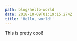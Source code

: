 ```yaml
---
path: blog/hello-world
date: 2018-10-09T01:19:15.274Z
title: 'Hello, world!'
---
```

This is pretty cool!
